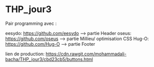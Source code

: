 # THP_jour3

Pair programming avec :


eesydo: https://github.com/eesydo --> partie Header
oseus:  https://github.com/oseus  --> partie Millieu/ optimisation CSS
Hug-O:  https://github.com/Hug-O  --> partie Footer



lien de production: https://cdn.rawgit.com/mohammadali-bacha/THP_jour3/cbd23cb5/buttons.html
